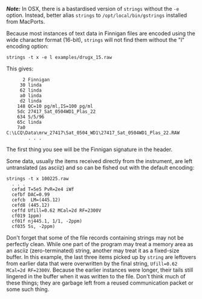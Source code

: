 _**Note:**_ In OSX, there is a bastardised version of `strings` without the `-e` option. Instead, better alias `strings` to `/opt/local/bin/gstrings` installed from MacPorts.

Because most instances of text data in Finnigan files are encoded using the wide character format (16-bit), `strings` will not find them without the "l" encoding option:

```
strings -t x -e l examples/drugx_15.raw
```

This gives:

```
      2 Finnigan
     30 linda
     62 linda
     a0 linda
     d2 linda
    148 QC=10 pg/ml,IS=100 pg/ml
    5dc 27417_Sat_0504WD1_Plas_22
    634 5/5/96
    65c linda
    7a0 C:\LCQ\Data\mrw_27417\Sat_0504_WD1\27417_Sat_0504WD1_Plas_22.RAW
        . . .
```

The first thing you see will be the Finnigan signature in the header.

Some data, usually the items received directly from the instrument, are left untranslated (as asciiz) and so can be fished out with the default encoding:

```
strings -t x 100225.raw
  . . .
  cefad T=5e5 PvR=2e4 iWf
  cefbf DAC=0.99
  cefcb  LM=(445.12)
  cefd8 (445.12)
  ceffd Ufill=0.62 MCal=2d RF=2300V
  cf019 1ppm)
  cf01f nj445.1, 1/1, -2ppm)
  cf035 5s, -2ppm)
```

Don't forget that some of the file records containing strings may not be perfectly clean. While one part of the program may treat a memory area as an asciiz (zero-terminated) string, another may treat it as a fixed-size buffer. In this example, the last three items picked up by `string` are leftovers from earlier data that were overwritten by the final string, `Ufill=0.62 MCal=2d RF=2300V`. Because the earlier instances were longer, their tails still lingered in the buffer when it was written to the file. Don't think much of these things; they are garbage left from a reused communication packet or some such thing.